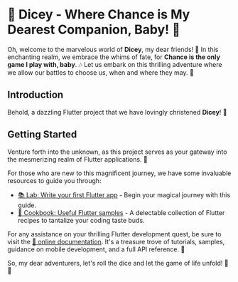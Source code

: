 # 🎲 Dicey - Where Chance is My Dearest Companion, Baby! 🎲

Oh, welcome to the marvelous world of **Dicey**, my dear friends! 🌟 In this enchanting realm, we embrace the whims of fate, for **Chance is the only game I play with, baby**. 🎶 Let us embark on this thrilling adventure where we allow our battles to choose us, when and where they may. 🚀

## Introduction

Behold, a dazzling Flutter project that we have lovingly christened **Dicey**! 🌈

## Getting Started

Venture forth into the unknown, as this project serves as your gateway into the mesmerizing realm of Flutter applications. 🌠

For those who are new to this magnificent journey, we have some invaluable resources to guide you through:

- [📚 Lab: Write your first Flutter app](https://docs.flutter.dev/get-started/codelab) - Begin your magical journey with this guide.
- [🍔 Cookbook: Useful Flutter samples](https://docs.flutter.dev/cookbook) - A delectable collection of Flutter recipes to tantalize your coding taste buds.

For any assistance on your thrilling Flutter development quest, be sure to visit the [📖 online documentation](https://docs.flutter.dev/). It's a treasure trove of tutorials, samples, guidance on mobile development, and a full API reference. 📜

So, my dear adventurers, let's roll the dice and let the game of life unfold! 🎲✨
